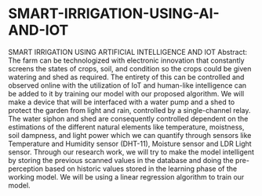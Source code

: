 # SMART-IRRIGATION-USING-AI-AND-IOT
SMART IRRIGATION USING ARTIFICIAL INTELLIGENCE AND IOT
Abstract:
The farm can be technologized with electronic innovation that constantly screens the states of crops, soil, and condition so the crops could be given watering and shed as required. The entirety of this can be controlled and observed online with the utilization of IoT and human-like intelligence can be added to it by training our model with our proposed algorithm. We will make a device that will be interfaced with a water pump and a shed to protect the garden from light and rain, controlled by a single-channel relay. The water siphon and shed are consequently controlled dependent on the estimations of the different natural elements like temperature, moistness, soil dampness, and light power which we can quantify through sensors like Temperature and Humidity sensor (DHT-11), Moisture sensor and LDR Light sensor. Through our research work, we will try to make the model intelligent by storing the previous scanned values in the database and doing the pre-perception based on historic values stored in the learning phase of the working model. We will be using a linear regression algorithm to train our model.







